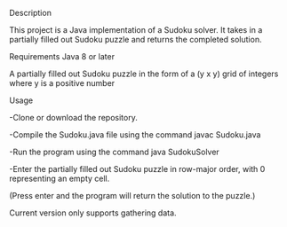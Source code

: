 Description

This project is a Java implementation of a Sudoku solver. It takes in a partially filled out Sudoku puzzle and returns the completed solution.

Requirements
Java 8 or later

A partially filled out Sudoku puzzle in the form of a (y x y) grid of integers where y is a positive number

Usage

-Clone or download the repository.

-Compile the Sudoku.java file using the command javac Sudoku.java

-Run the program using the command java SudokuSolver

-Enter the partially filled out Sudoku puzzle in row-major order, with 0 representing an empty cell.

(Press enter and the program will return the solution to the puzzle.)

Current version only supports gathering data.
